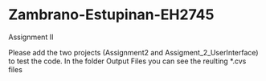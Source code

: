 # Zambrano-Estupinan-EH2745
Assignment II

Please add the two projects (Assignment2 and Assigment_2_UserInterface) to test the code.
In the folder Output Files you can see the  reulting *.cvs files 
